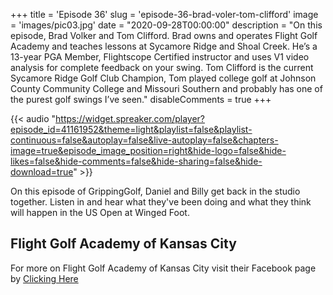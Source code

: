 +++
title = 'Episode 36'
slug = 'episode-36-brad-voler-tom-clifford'
image = 'images/pic03.jpg'
date = "2020-09-28T00:00:00"
description = "On this episode, Brad Volker and Tom Clifford. Brad owns and operates Flight Golf Academy and teaches lessons at Sycamore Ridge and Shoal Creek. He’s a 13-year PGA Member, Flightscope Certified instructor and uses V1 video analysis for complete feedback on your swing. Tom Clifford is the current Sycamore Ridge Golf Club Champion, Tom played college golf at Johnson County Community College and Missouri Southern and probably has one of the purest golf swings I’ve seen."
disableComments = true
+++

{{< audio "https://widget.spreaker.com/player?episode_id=41161952&theme=light&playlist=false&playlist-continuous=false&autoplay=false&live-autoplay=false&chapters-image=true&episode_image_position=right&hide-logo=false&hide-likes=false&hide-comments=false&hide-sharing=false&hide-download=true" >}}

On this episode of GrippingGolf, Daniel and Billy get back in the studio together. Listen in and hear what they've been doing and what they think will happen in the US Open at Winged Foot.

## Flight Golf Academy of Kansas City

For more on Flight Golf Academy of Kansas City visit their Facebook page by [Clicking Here](https://www.facebook.com/flightgolfkc/)

